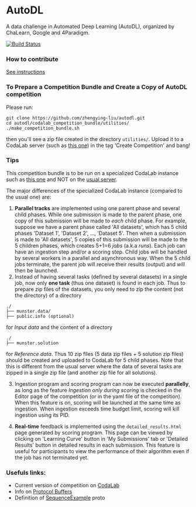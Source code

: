 # AutoDL
A data challenge in Automated Deep Learning (AutoDL), organized by ChaLearn, Google and 4Paradigm.

[![Build Status](https://travis-ci.org/zhengying-liu/autodl.svg?branch=master)](https://travis-ci.org/zhengying-liu/autodl)

### How to contribute
[See instructions](https://github.com/zhengying-liu/autodl/blob/master/CONTRIBUTING.md)

### To Prepare a Competition Bundle and Create a Copy of AutoDL competition
Please run:
```
git clone https://github.com/zhengying-liu/autodl.git
cd autodl/codalab_competition_bundle/utilities/
./make_competition_bundle.sh
```
then you'll see a zip file created in the directory `utilities/`. Upload it to a
CodaLab server (such as [this one](http://autodl.lri.fr/)) in the tag 'Create Competition' and bang!

### Tips
This competition bundle is to be run on a specialized CodaLab instance such as [this one](http://autodl.lri.fr/) and NOT on the [usual server](https://competitions.codalab.org/).

The major differences of the specialized CodaLab instance (compared to the usual one) are:
1. **Parallel tracks** are implemented using one parent phase and several child phases. 
While one submission is made to the parent phase, one copy of this submission will be made to *each* child phase. 
For example, suppose we have a parent phase called 'All datasets', which has 5 child phases 'Dataset 1', 'Dataset 2', ..., 'Dataset 5'. 
Then when a submission is made to 'All datasets', 5 copies of this submission will be made to the 5 children phases, which creates 5+1=6 *jobs* (a.k.a *runs*). 
Each job can have an ingestion step and/or a scoring step. 
Child jobs will be handled by several workers in a parallel and asynchronous way. 
When the 5 child jobs terminate, the parent job will receive their results (output) and will then be launched.
2. Instead of having several tasks (defined by several datasets) in a single job, now only **one task** (thus one dataset) is found in each job. 
Thus to prepare zip files of the datasets, you only need to zip the content (not the directory) of a directory
```
./
├── munster.data/
├── public.info (optional)
```
for *Input data* and the content of a directory
```
./
├── munster.solution
```
for *Reference data*. Thus 10 zip files (5 data zip files + 5 solution zip files) should be created and uploaded to CodaLab for 5 child phases. Note that this is different from the usual server where the data of several tasks are zipped in a single zip file (and another zip file for all solutions).

3. Ingestion program and scoring program can now be executed **parallelly**, as long as the feature *Ingestion only during scoring* is checked in the Editor page of the competition (or in the yaml file of the competition). 
When this feature is on, scoring will be launched at the same time as ingestion. 
When ingestion exceeds time budget limit, scoring will kill ingestion using its PID.

4. **Real-time** feedback is implemented using the `detailed_results.html` page generated by scoring program. 
This page can be viewed by clicking on 'Learning Curve' button in 'My Submissions' tab or 'Detailed Results' button in detailed results in each submission. This feature is useful for participants to view the performance of their algorithm even if the job has not terminated yet.

### Usefuls links:
- Current version of competition on [CodaLab](https://autodl.lri.fr/)
- Info on [Protocol Buffers](https://developers.google.com/protocol-buffers/)
- Definition of [SequenceExample](https://github.com/tensorflow/tensorflow/blob/r1.7/tensorflow/core/example/example.proto) proto
